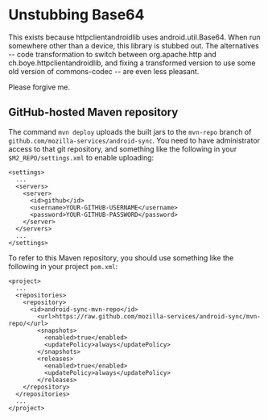 # Unstubbing Base64 #

This exists because httpclientandroidlib uses android.util.Base64. When run
somewhere other than a device, this library is stubbed out. The alternatives --
code transformation to switch between org.apache.http and
ch.boye.httpclientandroidlib, and fixing a transformed version to use some old
version of commons-codec -- are even less pleasant.

Please forgive me.

## GitHub-hosted Maven repository ##

The command `mvn deploy` uploads the built jars to the `mvn-repo`
branch of `github.com/mozilla-services/android-sync`.  You need to
have administrator access to that git repository, and something like
the following in your `$M2_REPO/settings.xml` to enable uploading:

```
<settings>
  ...
  <servers>
    <server>
      <id>github</id>
      <username>YOUR-GITHUB-USERNAME</username>
      <password>YOUR-GITHUB-PASSWORD</password>
    </server>
  </servers>
  ...
</settings>
```

To refer to this Maven repository, you should use something like the
following in your project `pom.xml`:

```
<project>
  ...
  <repositories>
    <repository>
      <id>android-sync-mvn-repo</id>
        <url>https://raw.github.com/mozilla-services/android-sync/mvn-repo/</url>
        <snapshots>
          <enabled>true</enabled>
          <updatePolicy>always</updatePolicy>
        </snapshots>
        <releases>
          <enabled>true</enabled>
          <updatePolicy>always</updatePolicy>
        </releases>
    </repository>
  </repositories>
  ...
</project>
```
